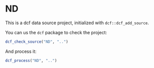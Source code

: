 # ND

This is a dcf data source project, initialized with `dcf::dcf_add_source`.

You can us the `dcf` package to check the project:

```R
dcf_check_source("ND", "..")
```

And process it:

```R
dcf_process("ND", "..")
```
